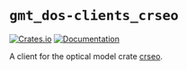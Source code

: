 # `gmt_dos-clients_crseo`

[![Crates.io](https://img.shields.io/crates/v/gmt_dos-clients_crseo.svg)](https://crates.io/crates/gmt_dos-clients_crseo)
[![Documentation](https://docs.rs/gmt_dos-clients_crseo/badge.svg)](https://docs.rs/gmt_dos-clients_crseo/)

A client for the optical model crate [crseo](https://crates.io/crates/crseo).